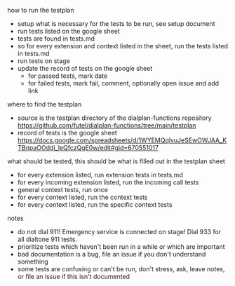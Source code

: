 how to run the testplan
- setup what is necessary for the tests to be run, see setup document
- run tests listed on the google sheet
- tests are found in tests.md
- so for every extension and context listed in the sheet, run the tests listed in tests.md
- run tests on stage
- update the record of tests on the google sheet
  - for passed tests, mark date
  - for failed tests, mark fail, comment, optionally open issue and add link

where to find the testplan
- source is the testplan directory of the dialplan-functions repository https://github.com/futel/dialplan-functions/tree/main/testplan
- record of tests is the google sheet https://docs.google.com/spreadsheets/d/1WYEMQqlvuJeSEwOWJAA_KTBnpaOOddj_leQfczQgE0w/edit#gid=670551017

what should be tested, this should be what is filled out in the testplan sheet
- for every extension listed, run extension tests in tests.md
- for every incoming extension listed, run the incoming call tests
- general context tests, run once
- for every context listed, run the context tests
- for every context listed, run the specific context tests

notes
- do not dial 911! Emergency service is connected on stage! Dial 933 for all dialtone 911 tests.
- prioritize tests which haven't been run in a while or which are important
- bad documentation is a bug, file an issue if you don't understand something
- some tests are confusing or can't be run, don't stress, ask, leave notes, or file an issue if this isn't documented
